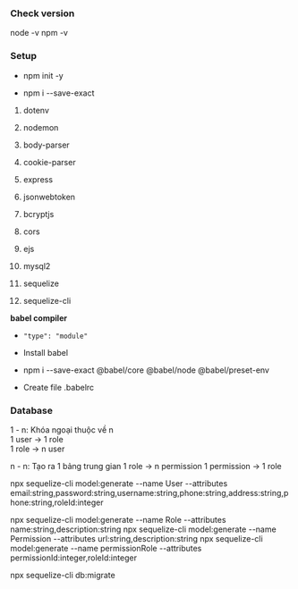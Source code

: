 ### Check version

node -v
npm -v

### Setup

- npm init -y

- npm i --save-exact

1. dotenv
2. nodemon
3. body-parser
4. cookie-parser
5. express
6. jsonwebtoken
7. bcryptjs
8. cors

9. ejs
10. mysql2
11. sequelize
12. sequelize-cli

**babel compiler**

- `"type": "module"`

- Install babel
- npm i --save-exact @babel/core @babel/node @babel/preset-env
- Create file .babelrc

### Database

1 - n: Khóa ngoại thuộc về n  
1 user -> 1 role  
1 role -> n user

n - n: Tạo ra 1 bảng trung gian
1 role -> n permission
1 permission -> 1 role

npx sequelize-cli model:generate --name User --attributes email:string,password:string,username:string,phone:string,address:string,phone:string,roleId:integer

npx sequelize-cli model:generate --name Role --attributes name:string,description:string
npx sequelize-cli model:generate --name Permission --attributes url:string,description:string
npx sequelize-cli model:generate --name permissionRole --attributes permissionId:integer,roleId:integer

npx sequelize-cli db:migrate
